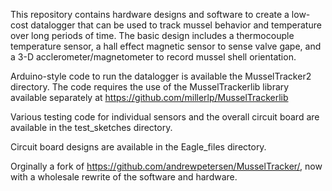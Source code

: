 This repository contains hardware designs and software to create a low-cost datalogger that can be used to track mussel behavior and temperature over long periods of time. The basic design includes a thermocouple temperature sensor, a hall effect magnetic sensor to sense valve gape, and a 3-D acclerometer/magnetometer to record mussel shell orientation.

Arduino-style code to run the datalogger is available the MusselTracker2 directory. The code requires the use of the MusselTrackerlib library available separately at https://github.com/millerlp/MusselTrackerlib 

Various testing code for individual sensors and the overall circuit board are available in the test_sketches directory. 

Circuit board designs are available in the Eagle_files directory.


Orginally a fork of https://github.com/andrewpetersen/MusselTracker/, now with a wholesale rewrite of the software and hardware. 
